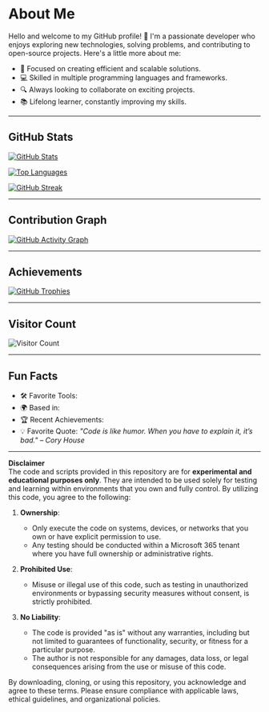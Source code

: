 # About Me

Hello and welcome to my GitHub profile! 👋 I'm a passionate developer who enjoys exploring new technologies, solving problems, and contributing to open-source projects. Here's a little more about me:

- 🌟 Focused on creating efficient and scalable solutions.
- 💻 Skilled in multiple programming languages and frameworks.
- 🔍 Always looking to collaborate on exciting projects.
- 📚 Lifelong learner, constantly improving my skills.

---

## GitHub Stats

[![GitHub Stats](https://github-readme-stats.vercel.app/api?username=RSanchezC169&show_icons=true&theme=radical)](https://github.com/RSanchezC169)

[![Top Languages](https://github-readme-stats.vercel.app/api/top-langs/?username=RSanchezC169&layout=compact)](https://github.com/RSanchezC169)

[![GitHub Streak](https://streak-stats.demolab.com?user=RSanchezC169&theme=radical)](https://github.com/RSanchezC169)

---

## Contribution Graph

[![GitHub Activity Graph](https://github-readme-activity-graph.cyclic.app/graph?username=RSanchezC169&theme=radical)](https://github.com/RSanchezC169)

---

## Achievements

[![GitHub Trophies](https://github-profile-trophy.vercel.app/?username=RSanchezC169&theme=radical&row=1&column=6)](https://github.com/RSanchezC169)

---

## Visitor Count

![Visitor Count](https://komarev.com/ghpvc/?username=RSanchezC169&color=blueviolet)

---

## Fun Facts

- 🛠️ Favorite Tools:
- 🌍 Based in:
- 🏆 Recent Achievements:
- 💡 Favorite Quote: *"Code is like humor. When you have to explain it, it’s bad." – Cory House*

---

**Disclaimer**  
The code and scripts provided in this repository are for **experimental and educational purposes only**. They are intended to be used solely for testing and learning within environments that you own and fully control. By utilizing this code, you agree to the following:  

1. **Ownership**:  
   - Only execute the code on systems, devices, or networks that you own or have explicit permission to use.  
   - Any testing should be conducted within a Microsoft 365 tenant where you have full ownership or administrative rights.  

2. **Prohibited Use**:  
   - Misuse or illegal use of this code, such as testing in unauthorized environments or bypassing security measures without consent, is strictly prohibited.  

3. **No Liability**:  
   - The code is provided "as is" without any warranties, including but not limited to guarantees of functionality, security, or fitness for a particular purpose.  
   - The author is not responsible for any damages, data loss, or legal consequences arising from the use or misuse of this code.  

By downloading, cloning, or using this repository, you acknowledge and agree to these terms. Please ensure compliance with applicable laws, ethical guidelines, and organizational policies.
